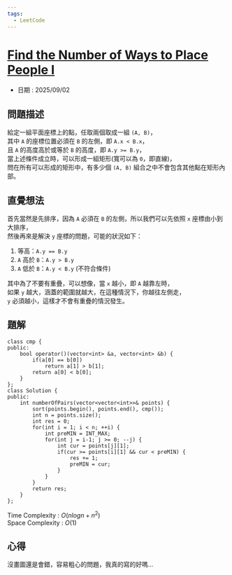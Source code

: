 ```yaml
---
tags:
  - LeetCode
---
```


# [Find the Number of Ways to Place People I](https://leetcode.com/problems/find-the-number-of-ways-to-place-people-i/editorial/)  

+ 日期 : 2025/09/02  

## 問題描述  

給定一組平面座標上的點，任取兩個取成一組 `(A, B)`，  
其中 `A` 的座標位置必須在 `B` 的左側，即 `A.x < B.x`，  
且 `A` 的高度高於或等於 `B` 的高度，即 `A.y >= B.y`，  
當上述條件成立時，可以形成一組矩形(寬可以為 `0`，即直線)，  
問在所有可以形成的矩形中，有多少個 `(A, B)` 組合之中不會包含其他點在矩形內部。  

## 直覺想法  

首先當然是先排序，因為 `A` 必須在 `B` 的左側，所以我們可以先依照 `x` 座標由小到大排序，  
然後再來是解決 `y` 座標的問題，可能的狀況如下：  

1. 等高：`A.y == B.y`  
2. `A` 高於 `B`：`A.y > B.y`  
3. `A` 低於 `B`：`A.y < B.y` (不符合條件)  

其中為了不要有重疊，可以想像，當 `x` 越小，即 `A` 越靠左時，  
如果 `y` 越大，涵蓋的範圍就越大，在這種情況下，你越往左側走，  
`y` 必須越小，這樣才不會有重疊的情況發生。  

## 題解  

```cpp=
class cmp {
public:
    bool operator()(vector<int> &a, vector<int> &b) {
        if(a[0] == b[0])
            return a[1] > b[1];
        return a[0] < b[0];
    }
};
class Solution {
public:
    int numberOfPairs(vector<vector<int>>& points) {
        sort(points.begin(), points.end(), cmp());
        int n = points.size();
        int res = 0;
        for(int i = 1; i < n; ++i) {
            int preMIN = INT_MAX;
            for(int j = i-1; j >= 0; --j) {
                int cur = points[j][1];
                if(cur >= points[i][1] && cur < preMIN) {
                    res += 1;
                    preMIN = cur;
                }
            }
        }
        return res;
    }
};
```

Time Complexity : $O(nlogn + n^2)$  
Space Complexity : $O(1)$  

## 心得  

沒畫圖還是會錯，容易粗心的問題，我真的寫的好嗎...
